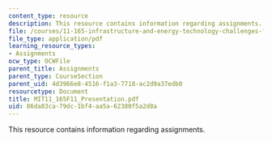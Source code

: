 ```yaml
---
content_type: resource
description: This resource contains information regarding assignments.
file: /courses/11-165-infrastructure-and-energy-technology-challenges-fall-2011/86da83ca79dc1bf4aa5a62380f5a2d8a_MIT11_165F11_Presentation.pdf
file_type: application/pdf
learning_resource_types:
- Assignments
ocw_type: OCWFile
parent_title: Assignments
parent_type: CourseSection
parent_uid: 4d3966e8-4516-f1a3-7718-ac2d9a37edb0
resourcetype: Document
title: MIT11_165F11_Presentation.pdf
uid: 86da83ca-79dc-1bf4-aa5a-62380f5a2d8a
---
```

This resource contains information regarding assignments.


